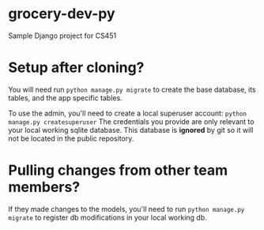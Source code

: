 # grocery-dev-py
Sample Django project for CS451

# Setup after cloning?
You will need run ```python manage.py migrate``` to create the base database, its tables, and the app specific tables.

To use the admin, you'll need to create a local superuser account: ```python manage.py createsuperuser``` The credentials you provide are only relevant to your local working sqlite database. This database is **ignored** by git so it will not be located in the public repository.


# Pulling changes from other team members?
If they made changes to the models, you'll need to run ```python manage.py migrate``` to register db modifications in your local working db. 
